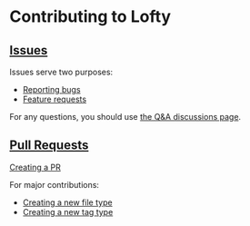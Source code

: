 # Contributing to Lofty

## [Issues](doc/ISSUES.md)

Issues serve two purposes:

* [Reporting bugs](doc/ISSUES.md#reporting-bugs)
* [Feature requests](doc/ISSUES.md#feature-requests)

For any questions, you should use [the Q&A discussions page](https://github.com/Serial-ATA/lofty-rs/discussions/categories/q-a).

## [Pull Requests](doc/PULL_REQUESTS.md)

[Creating a PR](doc/PULL_REQUESTS.md#creating-a-pr)

For major contributions:

* [Creating a new file type](doc/NEW_FILE.md)
* [Creating a new tag type](doc/NEW_TAG.md)
